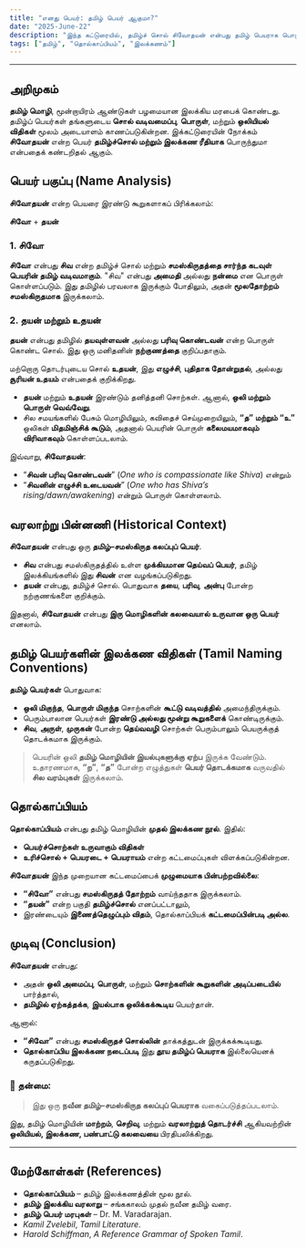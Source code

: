 ```yaml
---
title: "எனது பெயர்: தமிழ் பெயர் ஆகுமா?"
date: "2025-June-22"
description: "இந்த கட்டுரையில், தமிழ்ச் சொல் சிவோதயன் என்பது தமிழ் பெயராக பொருந்துமா என ஆராயப்படுகிறது. தொல்காப்பியம் மற்றும் தமிழ் இலக்கண விதிகள் அடிப்படையில், பெயர் அமைப்பும் அதன் பொருள், ஒலி விதிகள் ஆகியவை ஆராயப்படுகின்றன."
tags: ["தமிழ்", "தொல்காப்பியம்", "இலக்கணம்"]
---
```


---

## அறிமுகம்

**தமிழ் மொழி**, மூன்றாயிரம் ஆண்டுகள் பழமையான இலக்கிய மரபைக் கொண்டது. தமிழ்ப் பெயர்கள் தங்களுடைய **சொல் வடிவமைப்பு**, **பொருள்**, மற்றும் **ஒலியியல் விதிகள்** மூலம் அடையாளம் காணப்படுகின்றன. இக்கட்டுரையின் நோக்கம் **சிவோதயன்** என்ற பெயர் **தமிழ்ச்சொல் மற்றும் இலக்கண ரீதியாக** பொருந்துமா என்பதைக் கண்டறிதல் ஆகும்.

## பெயர் பகுப்பு (Name Analysis)

**சிவோதயன்** என்ற பெயரை இரண்டு கூறுகளாகப் பிரிக்கலாம்:

**சிவோ** + **தயன்**

### 1. **சிவோ**

**சிவோ** என்பது **சிவ** என்ற தமிழ்ச் சொல் மற்றும் **சமஸ்கிருதத்தை சார்ந்த கடவுள் பெயரின் தமிழ் வடிவமாகும்**. "சிவ" என்பது **அமைதி** அல்லது **நன்மை** என பொருள் கொள்ளப்படும். இது தமிழில் பரவலாக இருக்கும் போதிலும், அதன் **மூலதோற்றம் சமஸ்கிருதமாக** இருக்கலாம்.

### 2. **தயன்** மற்றும் **உதயன்**

**தயன்** என்பது தமிழில் **தயவுள்ளவன்** அல்லது **பரிவு கொண்டவன்** என்ற பொருள் கொண்ட சொல். இது ஒரு மனிதனின் **நற்குணத்தை** குறிப்பதாகும்.

மற்றொரு தொடர்புடைய சொல் **உதயன்**, இது **எழுச்சி**, **புதிதாக தோன்றுதல்**, அல்லது **சூரியன் உதயம்** என்பதைக் குறிக்கிறது.

- **தயன்** மற்றும் **உதயன்** இரண்டும் தனித்தனி சொற்கள். ஆனால், **ஒலி மற்றும் பொருள் வெவ்வேறு**.
- சில சமயங்களில் பேசும் மொழியிலும், கவிதைச் செய்முறையிலும், **“த” மற்றும் “உ”** ஒலிகள் **மிதமிஞ்சிக் கூடும்**, அதனால் பெயரின் பொருள் **கலைமயமாகவும் விரிவாகவும்** கொள்ளப்படலாம்.

இவ்வாறு, **சிவோதயன்**:

- “**சிவன் பரிவு கொண்டவன்**” (_One who is compassionate like Shiva_) என்றும்
- “**சிவனின் எழுச்சி உடையவன்**” (_One who has Shiva’s rising/dawn/awakening_) என்றும் பொருள் கொள்ளலாம்.

## வரலாற்று பின்னணி (Historical Context)

**சிவோதயன்** என்பது ஒரு **தமிழ்–சமஸ்கிருத கலப்புப் பெயர்**.

- **சிவ** என்பது சமஸ்கிருதத்தில் உள்ள **முக்கியமான தெய்வப் பெயர்**, தமிழ் இலக்கியங்களில் இது **சிவன்** என வழங்கப்படுகிறது.
- **தயன்** என்பது, தமிழ்ச் சொல். பொதுவாக **தயை**, **பரிவு**, **அன்பு** போன்ற நற்குணங்களை குறிக்கும்.

இதனால், **சிவோதயன்** என்பது **இரு மொழிகளின் கலவையால் உருவான ஒரு பெயர்** எனலாம்.

## தமிழ் பெயர்களின் இலக்கண விதிகள் (Tamil Naming Conventions)

**தமிழ் பெயர்கள்** பொதுவாக:

- **ஒலி மிகுந்த**, **பொருள் மிகுந்த** சொற்களின் **கூட்டு வடிவத்தில்** அமைந்திருக்கும்.
- பெரும்பாலான பெயர்கள் **இரண்டு அல்லது மூன்று கூறுகளைக்** கொண்டிருக்கும்.
- **சிவ**, **அருள்**, **முருகன்** போன்ற **தெய்வவழி** சொற்கள் பெரும்பாலும் பெயருக்குத் தொடக்கமாக இருக்கும்.

> பெயரின் ஒலி **தமிழ் மொழியின் இயல்புகளுக்கு ஏற்ப** இருக்க வேண்டும். உதாரணமாக, **“ற”**, **“த”** போன்ற எழுத்துகள் **பெயர் தொடக்கமாக** வருவதில் **சில வரம்புகள்** இருக்கலாம்.

## தொல்காப்பியம்

**தொல்காப்பியம்** என்பது தமிழ் மொழியின் **முதல் இலக்கண நூல்**. இதில்:

- **பெயர்ச்சொற்கள் உருவாகும் விதிகள்**
- **உரிச்சொல் + பெயரடை + பெயராயம்** என்ற கட்டமைப்புகள் விளக்கப்படுகின்றன.

**சிவோதயன்** இந்த முறையான கட்டமைப்பைக் **முழுமையாக பின்பற்றவில்லை**:

- **“சிவோ”** என்பது **சமஸ்கிருதத் தோற்றம்** வாய்ந்ததாக இருக்கலாம்.
- **“தயன்”** என்ற பகுதி **தமிழ்ச்சொல்** எனப்பட்டாலும்,
- இரண்டையும் **இணைத்தெழுப்பும் விதம்**, தொல்காப்பியக் **கட்டமைப்பின்படி அல்ல**.

## முடிவு (Conclusion)

**சிவோதயன்** என்பது:

- அதன் **ஒலி அமைப்பு**, **பொருள்**, மற்றும் **சொற்களின் கூறுகளின் அடிப்படையில்** பார்த்தால்,
- **தமிழில் ஏற்கத்தக்க**, **இயல்பாக ஒலிக்கக்கூடிய** பெயர்தான்.

ஆனால்:

- **“சிவோ”** என்பது **சமஸ்கிருதச் சொல்லின்** தாக்கத்துடன் இருக்கக்கூடியது.
- **தொல்காப்பிய இலக்கண நடைப்படி** இது **தூய தமிழ்ப் பெயராக** இல்லையெனக் கருதப்படுகிறது.

### 🔎 தன்மை:

> இது ஒரு **நவீன தமிழ்–சமஸ்கிருத கலப்புப் பெயராக** வகைப்படுத்தப்படலாம்.

இது, தமிழ் மொழியின் **மாற்றம்**, **செறிவு**, மற்றும் **வரலாற்றுத் தொடர்ச்சி** ஆகியவற்றின் **ஒலியியல், இலக்கண, பண்பாட்டு கலவையை** பிரதிபலிக்கிறது.

---

## மேற்கோள்கள் (References)

- **தொல்காப்பியம்** – தமிழ் இலக்கணத்தின் மூல நூல்.
- **தமிழ் இலக்கிய வரலாறு** – சங்ககாலம் முதல் நவீன தமிழ் வரை.
- **தமிழ் பெயர் மரபுகள்** – Dr. M. Varadarajan.
- _Kamil Zvelebil_, _Tamil Literature_.
- _Harold Schiffman_, _A Reference Grammar of Spoken Tamil_.
